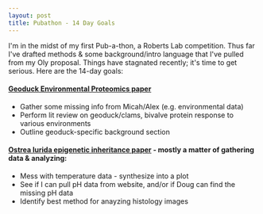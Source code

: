 ```yaml
---
layout: post
title: Pubathon - 14 Day Goals
---
```


I'm in the midst of my first Pub-a-thon, a Roberts Lab competition.  Thus far I've drafted methods & some background/intro language that I've pulled from my Oly proposal. Things have stagnated recently; it's time to get serious. Here are the 14-day goals:

#### [Geoduck Environmental Proteomics paper](https://docs.google.com/document/d/1giP16iXWPE7oDSNI7fyLV3p_1jqsXuuxlH7cJQAwhLM/edit?usp=sharing)

  * Gather some missing info from Micah/Alex (e.g. environmental data)
  * Perform lit review on geoduck/clams, bivalve protein response to various environments
  * Outline geoduck-specific background section

#### [Ostrea lurida epigenetic inheritance paper](https://docs.google.com/document/d/1zQf4XiqQrEG0r3dHTzfgk2vP1jJ15giUT6SaqS0OTyc/edit?usp=sharing) - mostly a matter of gathering data & analyzing:

  * Mess with temperature data - synthesize into a plot
  * See if I can pull pH data from website, and/or if Doug can find the missing pH data
  * Identify best method for anayzing histology images
  

